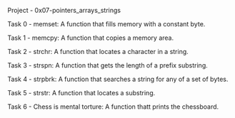 Project - 0x07-pointers_arrays_strings

Task 0 - memset: A function that fills memory with a constant byte.

Task 1 - memcpy: A function that copies a memory area.

Task 2 - strchr: A function that locates a character in a string.

Task 3 - strspn: A function that gets the length of a prefix substring.

Task 4 - strpbrk: A function that searches a string for any of a set of bytes.

Task 5 - strstr: A function that locates a substring.

Task 6 - Chess is mental torture: A function thatt prints the chessboard.
